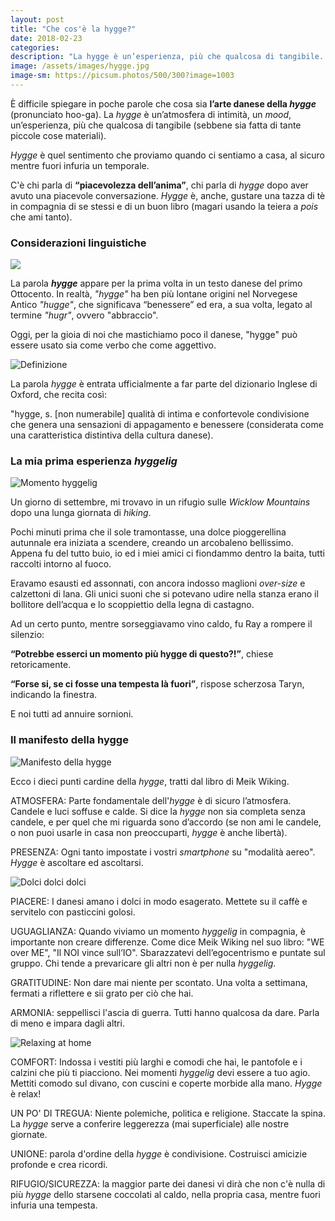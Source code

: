 ```yaml
---
layout: post
title: "Che cos'è la hygge?"
date: 2018-02-23
categories:
description: "La hygge è un’esperienza, più che qualcosa di tangibile. C'è chi parla di **“piacevolezza dell’anima”**, e chi parla di _hygge_ dopo aver avuto una piacevole conversazione. _Hygge_ è tutto questo e molto di più"
image: /assets/images/hygge.jpg
image-sm: https://picsum.photos/500/300?image=1003
---
```

È difficile spiegare in poche parole che cosa sia **l’arte danese della _hygge_** (pronunciato hoo-ga). La _hygge_ è un’atmosfera di intimità, un _mood_, un’esperienza, più che qualcosa di tangibile (sebbene sia fatta di tante piccole cose materiali).

_Hygge_ è quel sentimento che proviamo quando ci sentiamo a casa, al sicuro mentre fuori infuria un temporale.

C'è chi parla di **“piacevolezza dell’anima”**, chi parla di _hygge_ dopo aver avuto una piacevole conversazione. _Hygge_ è, anche, gustare una tazza di tè in compagnia di se stessi e di un buon libro (magari usando la teiera a _pois_ che ami tanto).

### Considerazioni linguistiche

![](/assets/images/the-little-book-of-hygge.jpg)

La parola **_hygge_** appare per la prima volta in un testo danese del primo Ottocento. In realtà, _"hygge"_ ha ben più lontane origini nel Norvegese Antico _"hugge"_, che significava “benessere” ed era, a sua volta, legato al termine _"hugr"_, ovvero "abbraccio".

Oggi, per la gioia di noi che mastichiamo poco il danese, "hygge" può essere usato sia come verbo che come aggettivo.

![Definizione](/assets/images/hygge-definition.jpg)

La parola _hygge_ è entrata ufficialmente a far parte del dizionario Inglese di Oxford, che recita così:

"hygge, s.
[non numerabile] qualità di intima e confortevole condivisione che genera una sensazioni di appagamento e benessere (considerata come una caratteristica distintiva della cultura danese).

### La mia prima esperienza _hyggelig_

![Momento hyggelig](/assets/images/hyggelig-time.jpg)

Un giorno di settembre, mi trovavo in un rifugio sulle _Wicklow Mountains_ dopo una lunga giornata di _hiking_.

Pochi minuti prima che il sole tramontasse, una dolce pioggerellina autunnale era iniziata a scendere, creando un arcobaleno bellissimo. Appena fu del tutto buio, io ed i miei amici ci fiondammo dentro la baita, tutti raccolti intorno al fuoco.

Eravamo esausti ed assonnati, con ancora indosso maglioni _over-size_ e calzettoni di lana. Gli unici suoni che si potevano udire nella stanza erano il bollitore dell’acqua e lo scoppiettio della legna di castagno.

Ad un certo punto, mentre sorseggiavamo vino caldo, fu Ray a rompere il silenzio:

**“Potrebbe esserci un momento più hygge di questo?!”**, chiese retoricamente.

**“Forse si, se ci fosse una tempesta là fuori”**, rispose scherzosa Taryn, indicando la finestra.

E noi tutti ad annuire sornioni.

### Il manifesto della hygge

![Manifesto della hygge](/assets/images/manifesto.jpeg)

Ecco i dieci punti cardine della _hygge_, tratti dal libro di Meik Wiking.

ATMOSFERA: Parte fondamentale dell'_hygge_ è di sicuro l’atmosfera. Candele e luci soffuse e calde. Si dice la _hygge_ non sia completa senza candele, e per quel che mi riguarda sono d’accordo (se non ami le candele, o non puoi usarle in casa non preoccuparti, _hygge_ è anche libertà).

PRESENZA: Ogni tanto impostate i vostri _smartphone_ su "modalità aereo". _Hygge_ è ascoltare ed ascoltarsi.

![Dolci dolci dolci](/assets/images/tea-time.jpg)

PIACERE: I danesi amano i dolci in modo esagerato. Mettete su il caffè e servitelo con pasticcini golosi.

UGUAGLIANZA: Quando viviamo un momento _hyggelig_ in compagnia, è importante non creare differenze. Come dice Meik Wiking nel suo libro: "WE over ME", "Il NOI vince sull’IO". Sbarazzatevi dell’egocentrismo e puntate sul gruppo. Chi tende a prevaricare gli altri non è per nulla _hyggelig_.

GRATITUDINE: Non dare mai niente per scontato. Una volta a settimana, fermati a riflettere e sii grato per ciò che hai.

ARMONIA: seppellisci l'ascia di guerra. Tutti hanno qualcosa da dare. Parla di meno e impara dagli altri.

![Relaxing at home](/assets/images/relax-at-home.jpg)

COMFORT: Indossa i vestiti più larghi e comodi che hai, le pantofole e i calzini che più ti piacciono. Nei momenti _hyggelig_ devi essere a tuo agio. Mettiti comodo sul divano, con cuscini e coperte morbide alla mano. _Hygge_ è relax!

UN PO' DI TREGUA: Niente polemiche, politica e religione. Staccate la spina. La _hygge_ serve a conferire leggerezza (mai superficiale) alle nostre giornate.

UNIONE: parola d'ordine della _hygge_ è condivisione. Costruisci amicizie profonde e crea ricordi.

RIFUGIO/SICUREZZA: la maggior parte dei danesi vi dirà che non c'è nulla di più _hygge_ dello starsene coccolati al caldo, nella propria casa, mentre fuori infuria una tempesta.
